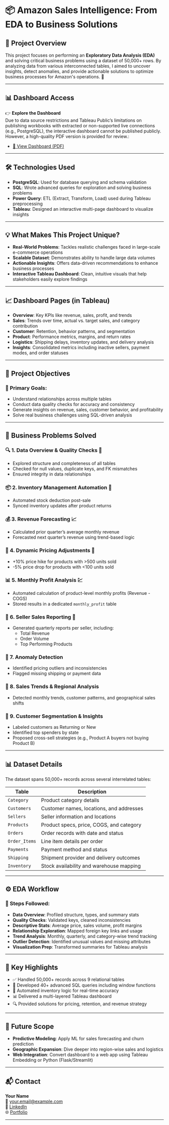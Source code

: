 # 📦 Amazon Sales Intelligence: From EDA to Business Solutions

## 🚀 Project Overview
This project focuses on performing an **Exploratory Data Analysis (EDA)** and solving critical business problems using a dataset of 50,000+ rows. By analyzing data from various interconnected tables, I aimed to uncover insights, detect anomalies, and provide actionable solutions to optimize business processes for Amazon's operations. 🛒

---

## 📊 Dashboard Access  
👉 **Explore the Dashboard**  
 Due to data source restrictions and Tableau Public’s limitations on publishing workbooks with extracted or non-supported live connections (e.g., PostgreSQL), the interactive dashboard cannot be published publicly. However, a high-quality PDF version is provided for review.:  
- [📄 View Dashboard (PDF)](https://github.com/SaipavanKatta28/Amazon_Sales_Analysis/blob/main/Amazon%20sales%20Analysis%20Dashboard.pdf)  


---

## 🛠️ Technologies Used
- **PostgreSQL**: Used for database querying and schema validation  
- **SQL**: Wrote advanced queries for exploration and solving business problems  
- **Power Query**: ETL (Extract, Transform, Load) used during Tableau preprocessing  
- **Tableau**: Designed an interactive multi-page dashboard to visualize insights

---

## 💡 What Makes This Project Unique?
- **Real-World Problems**: Tackles realistic challenges faced in large-scale e-commerce operations  
- **Scalable Dataset**: Demonstrates ability to handle large data volumes  
- **Actionable Insights**: Offers data-driven recommendations to enhance business processes  
- **Interactive Tableau Dashboard**: Clean, intuitive visuals that help stakeholders easily explore findings

---

## 📈 Dashboard Pages (in Tableau)
- **Overview**: Key KPIs like revenue, sales, profit, and trends  
- **Sales**: Trends over time, actual vs. target sales, and category contribution  
- **Customer**: Retention, behavior patterns, and segmentation  
- **Product**: Performance metrics, margins, and return rates  
- **Logistics**: Shipping delays, inventory updates, and delivery analysis  
- **Insights**: Consolidated metrics including inactive sellers, payment modes, and order statuses

---

## 🔑 Project Objectives

### 🎯 Primary Goals:
- Understand relationships across multiple tables  
- Conduct data quality checks for accuracy and consistency  
- Generate insights on revenue, sales, customer behavior, and profitability  
- Solve real business challenges using SQL-driven analysis

---

## 💼 Business Problems Solved

### 🔍 1. Data Overview & Quality Checks 🧹
- Explored structure and completeness of all tables  
- Checked for null values, duplicate keys, and FK mismatches  
- Ensured integrity in data relationships

### 📦 2. Inventory Management Automation 🚛
- Automated stock deduction post-sale  
- Synced inventory updates after product returns

### 💰 3. Revenue Forecasting 📈
- Calculated prior quarter’s average monthly revenue  
- Forecasted next quarter’s revenue using trend-based logic

### 🛒 4. Dynamic Pricing Adjustments 💸
- +10% price hike for products with >500 units sold  
- -5% price drop for products with <100 units sold

### 📊 5. Monthly Profit Analysis 💹
- Automated calculation of product-level monthly profits (Revenue - COGS)  
- Stored results in a dedicated `monthly_profit` table

### 📝 6. Seller Sales Reporting 📃
- Generated quarterly reports per seller, including:
  - Total Revenue  
  - Order Volume  
  - Top Performing Products

### 🚨 7. Anomaly Detection
- Identified pricing outliers and inconsistencies  
- Flagged missing shipping or payment data

### 📆 8. Sales Trends & Regional Analysis
- Detected monthly trends, customer patterns, and geographical sales shifts

### 👥 9. Customer Segmentation & Insights
- Labeled customers as Returning or New  
- Identified top spenders by state  
- Proposed cross-sell strategies (e.g., Product A buyers not buying Product B)

---

## 📊 Dataset Details
The dataset spans 50,000+ records across several interrelated tables:

| Table       | Description |
|-------------|-------------|
| `Category`  | Product category details |
| `Customers` | Customer names, locations, and addresses |
| `Sellers`   | Seller information and locations |
| `Products`  | Product specs, price, COGS, and category |
| `Orders`    | Order records with date and status |
| `Order_Items` | Line item details per order |
| `Payments`  | Payment method and status |
| `Shipping`  | Shipment provider and delivery outcomes |
| `Inventory` | Stock availability and warehouse mapping |

---

## ⚙️ EDA Workflow

### 🧠 Steps Followed:
- **Data Overview**: Profiled structure, types, and summary stats  
- **Quality Checks**: Validated keys, cleaned inconsistencies  
- **Descriptive Stats**: Average price, sales volume, profit margins  
- **Relationship Exploration**: Mapped foreign key links and usage  
- **Trend Analysis**: Monthly, quarterly, and category-wise trend tracking  
- **Outlier Detection**: Identified unusual values and missing attributes  
- **Visualization Prep**: Transformed summaries for Tableau analysis

---

## 🌟 Key Highlights
- ✅ Handled 50,000+ records across 9 relational tables  
- 🧠 Developed 40+ advanced SQL queries including window functions  
- 🔄 Automated inventory logic for real-time accuracy  
- 📊 Delivered a multi-layered Tableau dashboard  
- 🔍 Provided solutions for pricing, retention, and revenue strategy

---

## 🚀 Future Scope
- **Predictive Modeling**: Apply ML for sales forecasting and churn prediction  
- **Geographic Expansion**: Dive deeper into region-wise sales and logistics  
- **Web Integration**: Convert dashboard to a web app using Tableau Embedding or Python (Flask/Streamlit)

---

## 📬 Contact

**Your Name**  
📧 your.email@example.com  
🔗 [LinkedIn](https://linkedin.com/in/yourprofile)  
🌐 [Portfolio](https://yourportfolio.com)

---
